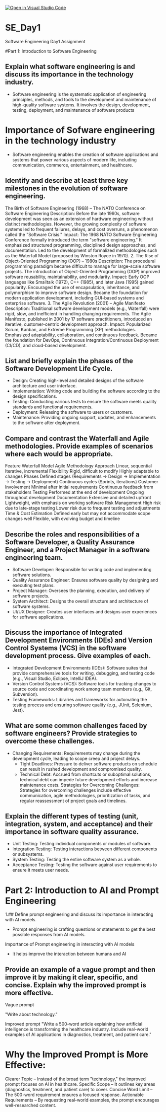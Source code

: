 [![Open in Visual Studio Code](https://classroom.github.com/assets/open-in-vscode-2e0aaae1b6195c2367325f4f02e2d04e9abb55f0b24a779b69b11b9e10269abc.svg)](https://classroom.github.com/online_ide?assignment_repo_id=18386318&assignment_repo_type=AssignmentRepo)
# SE_Day1
Software Engineering Day1 Assignment

#Part 1: Introduction to Software Engineering

## Explain what software engineering is and discuss its importance in the technology industry.
- Software engineering is the systematic application of engineering principles, methods,
  and tools to  the development and maintenance of high-quality software systems.
  It involves the design, development, testing, deployment, and maintenance of software products

# Importance of Sofware engineering in the technology industry
- Software engineering  enables the creation of software applications and systems that power various aspects of modern life,
  including communication, commerce, entertainment, and healthcare.


## Identify and describe at least three key milestones in the evolution of software engineering.
 The Birth of Software Engineering (1968) – The NATO Conference on Software Engineering
Description: Before the late 1960s, software development was seen as an extension of hardware engineering without distinct methodologies. However, the growing complexity of software systems led to frequent failures, delays, and cost overruns, a phenomenon called the "Software Crisis."
Impact:
The 1968 NATO Software Engineering Conference formally introduced the term "software engineering."
It emphasized structured programming, disciplined design approaches, and documentation.
Led to the development of formalized methodologies such as the Waterfall Model (proposed by Winston Royce in 1970).
2. The Rise of Object-Oriented Programming (OOP) – 1980s
Description: The procedural programming paradigm became difficult to manage for large-scale software projects. The introduction of Object-Oriented Programming (OOP) improved software reusability, maintainability, and modularity.
Impact:
Early OOP languages like Smalltalk (1972), C++ (1985), and later Java (1995) gained popularity.
Encouraged the use of encapsulation, inheritance, and polymorphism to improve software design.
Became the foundation for modern application development, including GUI-based systems and enterprise software.
3. The Agile Revolution (2001) – Agile Manifesto
Description: Traditional software development models (e.g., Waterfall) were rigid, slow, and inefficient in handling changing requirements. The Agile Manifesto, published in 2001 by 17 software practitioners, introduced an iterative, customer-centric development approach.
Impact:
Popularized Scrum, Kanban, and Extreme Programming (XP) methodologies.
Emphasized adaptability, collaboration, and continuous feedback.
Became the foundation for DevOps, Continuous Integration/Continuous Deployment (CI/CD), and cloud-based development.

## List and briefly explain the phases of the Software Development Life Cycle.
  - Design: Creating high-level and detailed designs of the software architecture and user interface.
  - Implementation: Writing code and building the software according to the design specifications.
  - Testing: Conducting various tests to ensure the software meets quality standards and functional requirements.
  - Deployment: Releasing the software to users or customers.
  - Maintenance: Providing ongoing support, updates, and enhancements to the software after deployment.



## Compare and contrast the Waterfall and Agile methodologies. Provide examples of scenarios where each would be appropriate.
Feature	Waterfall Model	Agile Methodology
Approach	Linear, sequential	Iterative, incremental
Flexibility	Rigid, difficult to modify	Highly adaptable to changes
Phases	Defined stages (Requirements → Design → Implementation → Testing → Deployment)	Continuous cycles (Sprints, iterations)
Customer Involvement	Minimal after initial requirements	Continuous feedback from stakeholders
Testing	Performed at the end of development	Ongoing throughout development
Documentation	Extensive and detailed upfront	Lightweight, with emphasis on working software
Risk Management	High risk due to late-stage testing	Lower risk due to frequent testing and adjustments
Time & Cost Estimation	Defined early but may not accommodate scope changes well	Flexible, with evolving budget and timeline

## Describe the roles and responsibilities of a Software Developer, a Quality Assurance Engineer, and a Project Manager in a software engineering team.
   - Software Developer: Responsible for writing code and implementing software solutions.
  - Quality Assurance Engineer: Ensures software quality by designing and executing test plans.
  - Project Manager: Oversees the planning, execution, and delivery of software projects.
  - System Architect: Designs the overall structure and architecture of software systems.
  - UI/UX Designer: Creates user interfaces and designs user experiences for software applications.



## Discuss the importance of Integrated Development Environments (IDEs) and Version Control Systems (VCS) in the software development process. Give examples of each.

 - Integrated Development Environments (IDEs): Software suites that provide comprehensive tools for writing, debugging, and testing code (e.g., Visual Studio, Eclipse, IntelliJ IDEA).
  - Version Control Systems (VCS): Software tools for tracking changes to source code and coordinating work among team members (e.g., Git, Subversion).
  - Testing Frameworks: Libraries and frameworks for automating the testing process and ensuring software quality (e.g., JUnit, Selenium, Jest).


## What are some common challenges faced by software engineers? Provide strategies to overcome these challenges.

- Changing Requirements: Requirements may change during the development cycle, leading to scope creep and project delays.
  - Tight Deadlines: Pressure to deliver software products on schedule can result in rushed development and compromised quality.
  - Technical Debt: Accrued from shortcuts or suboptimal solutions, technical debt can impede future development efforts and increase maintenance costs.
Strategies for Overcoming Challenges: Strategies for overcoming challenges include effective communication, agile methodologies, prioritization of tasks, and regular reassessment of project goals and timelines.


## Explain the different types of testing (unit, integration, system, and acceptance) and their importance in software quality assurance.
 - Unit Testing: Testing individual components or modules of software.
  - Integration Testing: Testing interactions between different components or subsystems.
  - System Testing: Testing the entire software system as a whole.
  - Acceptance Testing: Testing the software against user requirements to ensure it meets user needs.



# Part 2: Introduction to AI and Prompt Engineering


1.## Define prompt engineering and discuss its importance in interacting with AI models.
- Prompt engineering is crafting questions or statements to get the best possible responses from AI models.

Importance of Prompt engineering in interacting with AI models
- It helps improve the interaction between humans and AI



## Provide an example of a vague prompt and then improve it by making it clear, specific, and concise. Explain why the improved prompt is more effective.
Vague prompt

"Write about technology."

Improved prompt
"Write a 500-word article explaining how artificial intelligence is transforming the healthcare industry. Include real-world examples of AI applications in diagnostics, treatment, and patient care."

# Why the Improved Prompt is More Effective:

Clearer Topic – Instead of the broad term "technology," the improved prompt focuses on AI in healthcare.
Specific Scope – It outlines key areas (diagnostics, treatment, and patient care) to cover.
Concise Word Limit – The 500-word requirement ensures a focused response.
Actionable Requirements – By requesting real-world examples, the prompt encourages well-researched content.
